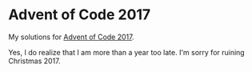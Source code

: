 # Advent of Code 2017
My solutions for [Advent of Code 2017](http://adventofcode.com/2017).

Yes, I do realize that I am more than a year too late. I'm sorry for ruining Christmas 2017.
